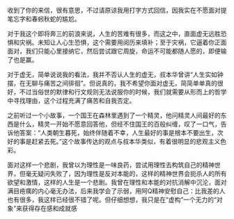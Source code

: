 ​		收到了你的来信，很有意思，不过请原谅我用打字方式回信，因我实在不愿面对提笔忘字和春蚓秋蛇的尴尬。

​		对于我这个即将奔三的前浪来说，人生的苦难有很多，而这之中，直面虚无远胜恐惧和灾祸。未知让人心生恐惧，这个需要用阅历来填补；至于灾祸，它逼着你正面面对，我们只能心里接纳它，然后尝试跟它周旋，命运不可能都随人愿的，即便输了也是赢。

​		对于虚无，简单说说我的看法，我并不否认人生的虚无，叔本华曾讲“人生实如钟摆，在无聊与痛苦之间徘徊”。但说真的，我不希望你面对虚无，简简单单真的很好，不过当俗世的默律和行文规则无法说服你的时候，我们就需要从形而上的哲学中寻找理由，这个过程充满了痛苦和自我否定。

​		之前听过一个小故事，一个国王在森林里遇到了一个精灵，他问精灵人间最好的东西是什么，精灵一开始不愿意回答他，但经不住国王的百般纠缠，叹了一口气，告诉他答案：“人类朝生暮死，始终伴随着不幸，人生最好的事是根本不要出生，次好的事是赶紧去死。”这个故事传达的观点与叔本华类似，有着很明显的悲观主义色彩。

​		面对这样一个悲剧，我曾以为理性是一味良药，尝试用理性去构筑自己的精神世界，但毫无疑问失败了，因为理性是反对本能的，这样的精神世界会扼杀人的所有欲望和激情，这样的人生是一个悲剧。我曾在理性和本能的对抗消解中沉沦，面对满目疮痍的内心毫无办法，后来我学会了示弱，用阿Q精神安慰自己：比我差的人也有很多，我这样已经很不错了呢。但仔细想想，我只是在“虚构”一个无力的“对象”来获得存在感和成就感

